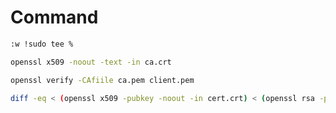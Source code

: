 # Command

```bash
:w !sudo tee %
```

```bash
openssl x509 -noout -text -in ca.crt
```
```bash
openssl verify -CAfiile ca.pem client.pem
```

```bash
diff -eq < (openssl x509 -pubkey -noout -in cert.crt) < (openssl rsa -pubout -in cert.key)
```

